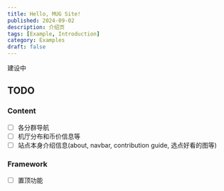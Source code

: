 ```yaml
---
title: Hello, MUG Site!
published: 2024-09-02
description: 介绍页
tags: [Example, Introduction]
category: Examples
draft: false
---
```


建设中

## TODO

### Content

- [ ] 各分群导航
- [ ] 机厅分布和币价信息等
- [ ] 站点本身介绍信息(about, navbar, contribution guide, 选点好看的图等)

### Framework

- [ ] 置顶功能
